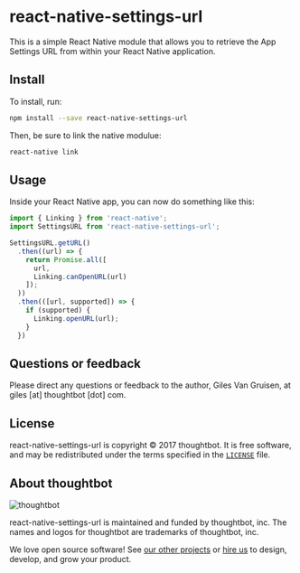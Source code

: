 # react-native-settings-url

This is a simple React Native module that allows you to retrieve the App
Settings URL from within your React Native application.

## Install

To install, run:

```sh
npm install --save react-native-settings-url
```

Then, be sure to link the native modulue:

```sh
react-native link
```

## Usage

Inside your React Native app, you can now do something like this:

```js
import { Linking } from 'react-native';
import SettingsURL from 'react-native-settings-url';

SettingsURL.getURL()
  .then((url) => {
    return Promise.all([
      url,
      Linking.canOpenURL(url)
    ]);
  ))
  .then(([url, supported]) => {
    if (supported) {
      Linking.openURL(url);
    }
  })
```

## Questions or feedback

Please direct any questions or feedback to the author, Giles Van Gruisen, at
giles [at] thoughtbot [dot] com.

## License

react-native-settings-url is copyright © 2017 thoughtbot. It is free software,
and may be redistributed under the terms specified in the [`LICENSE`] file.

[`LICENSE`]: /LICENSE

## About thoughtbot

![thoughtbot](https://thoughtbot.com/logo.png)

react-native-settings-url is maintained and funded by thoughtbot, inc.
The names and logos for thoughtbot are trademarks of thoughtbot, inc.

We love open source software!
See [our other projects][community] or
[hire us][hire] to design, develop, and grow your product.

[community]: https://thoughtbot.com/community?utm_source=github
[hire]: https://thoughtbot.com/hire-us?utm_source=github


